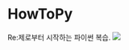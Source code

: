 # HowToPy
Re:제로부터 시작하는 파이썬 복습.
<a href="https://discord.gg" target="_blank"><img src="https://img.shields.io/badge/매코#0663-5865F2?style=plastic&logo=Discord&logoColor=5865F2"/></a>
